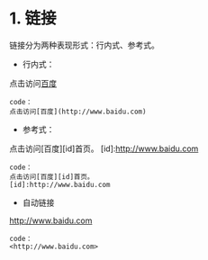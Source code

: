 # 1. 链接

链接分为两种表现形式：行内式、参考式。
+ 行内式：


点击访问[百度](http://www.baidu.com)
```
code：
点击访问[百度](http://www.baidu.com)
```


+ 参考式：


点击访问[百度][id]首页。
[id]:http://www.baidu.com
```
code：
点击访问[百度][id]首页。
[id]:http://www.baidu.com
```


+ 自动链接


<http://www.baidu.com>
```
code：
<http://www.baidu.com>
```
